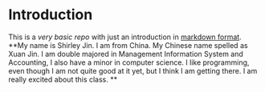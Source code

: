 # Introduction
This is a *very basic repo* with just an introduction in [markdown format](https://help.github.com/articles/markdown-basics/). **My name is Shirley Jin. I am from China. My Chinese name spelled as Xuan Jin. I am double majored in Management Information System and Accounting, I also have a minor in computer science. I like programming, even though I am not quite good at it yet, but I think I am getting there. I am really excited about this class. **
